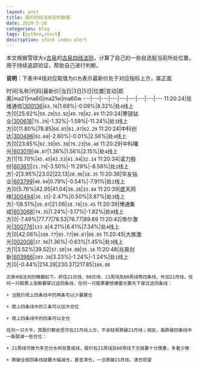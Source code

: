 ```yaml
---
layout: post
title: 股价四线法则实时数据
date: 2020-5-10
categories: blog
tags: [python,stock]
description: stock index alert
---
```



本文根据雪球大v[古泉](https://xueqiu.com/u/7148646888)的[古泉四线法则](https://xueqiu.com/7148646888/130498192)，计算了自己的一些自选股当前所处位置，用于持续追踪验证，帮助自己进行判断。

**说明**：下表中4线对应取值为`红色`表示最新价处于对应指标上方，属正面

时间|名称|代码|最新价|当日|3日|5日|位置|变动|距离|ma21|ma60|ma21w|ma60w
---|---|---|---|---|---|---|---|---
11:20:24|信维通信|[300136](https://xueqiu.com/S/SZ300136)|`63.76`|1.69%|-0.09%|8.32%|处`4`线上方|0|25.92%|`59.29`|`53.92`|`49.78`|`42.49`
11:20:24|寒锐钴业|[300618](https://xueqiu.com/S/SZ300618)|`75.29`|-1.32%|-1.59%|-11.24%|处`3`线上方|0|11.80%|78.85|`68.85`|`61.97`|`62.29`
11:20:24|中科创达|[300496](https://xueqiu.com/S/SZ300496)|`92.69`|-2.60%|-0.01%|2.56%|处`4`线上方|0|23.65%|`92.39`|`85.38`|`76.23`|`56.48`
11:20:29|中科曙光|[603019](https://xueqiu.com/S/SH603019)|`46.07`|1.36%|1.56%|2.15%|处`4`线上方|1|15.70%|`45.45`|`43.53`|`41.04`|`32.14`
11:20:34|诺力股份|[603611](https://xueqiu.com/S/SH603611)|`21.79`|-3.50%|-11.29%|-8.58%|处`2`线上方|-2|3.95%|23.02|22.13|`20.96`|`18.35`
11:20:36|华友钴业|[603799](https://xueqiu.com/S/SH603799)|`40.94`|0.79%|-0.54%|-7.91%|处`2`线上方|0|5.76%|42.95|41.04|`38.26`|`33.84`
11:20:39|盛天网络|[300494](https://xueqiu.com/S/SZ300494)|`20.15`|-2.47%|0.50%|3.87%|处`3`线上方|-1|8.51%|`20.07`|21.06|`18.78`|`15.45`
11:20:39|博通集成|[603068](https://xueqiu.com/S/SH603068)|`74.35`|1.24%|-3.17%|-1.82%|处`0`线上方|0|-7.49%|77.77|78.53|76.77|89.69
11:20:42|帝尔激光|[300776](https://xueqiu.com/S/SZ300776)|`133.8`|4.21%|6.41%|7.34%|处`4`线上方|0|42.08%|`108.77`|`93.77`|`90.07`|`86.85`
11:20:45|大族激光|[002008](https://xueqiu.com/S/SZ002008)|`37.96`|1.36%|-0.63%|1.45%|处`3`线上方|1|3.52%|39.52|`37.50`|`34.88`|`35.16`
11:20:48|兆易创新|[603986](https://xueqiu.com/S/SH603986)|`203.28`|3.23%|-1.24%|-1.24%|处`1`线上方|0|-0.44%|214.28|230.37|217.85|`166.88`

```
古泉4线法则的精髓如下。抓住21日线、60日线、21周线及60周线等四条线，外加21月线，任何一只股票上涨都要穿过这四条线，任何一只股票要想爆雷也要先下穿过这四条线：

+ 当股价爬上四条线中的两条可以少量建仓

+ 爬上四条线中的三条可以加大仓位

+ 爬上四条线中的四条可以全仓

任何一只大牛，其股价都会坚守在21月线上方，不会轻易跌破21月线；相反，每跌破四条线中一条就减一些仓位：

+ 21周线可做为多空分水岭及警戒线，股价在21周线及60周线下方就要十分慎重，多看少做

+ 跌破全部四条线就要大幅减仓，甚至清仓，一旦跌破21月线，清仓观望
```